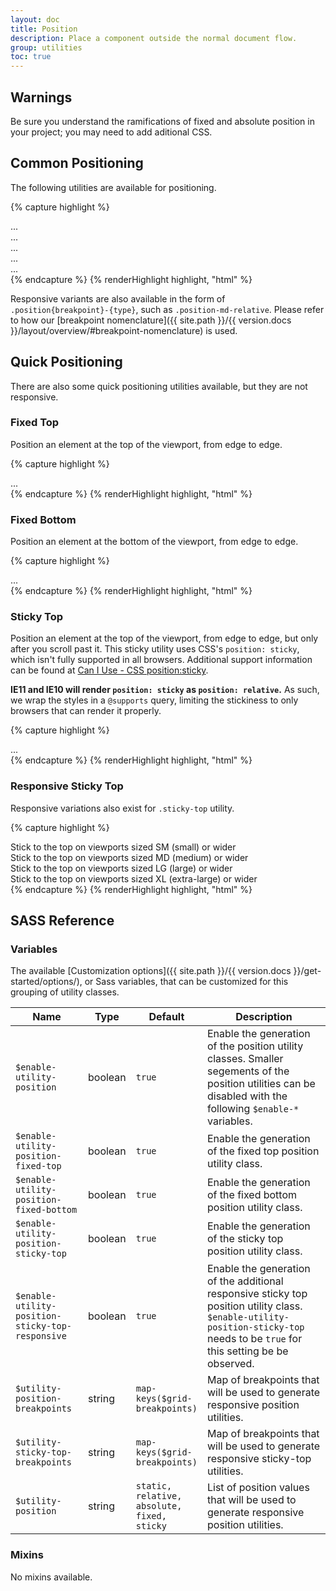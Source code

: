 ```yaml
---
layout: doc
title: Position
description: Place a component outside the normal document flow.
group: utilities
toc: true
---
```


## Warnings

Be sure you understand the ramifications of fixed and absolute position in your project; you may need to add aditional CSS.

## Common Positioning

The following utilities are available for positioning.

{% capture highlight %}
<div class="position-static">...</div>
<div class="position-relative">...</div>
<div class="position-absolute">...</div>
<div class="position-fixed">...</div>
<div class="position-sticky">...</div>
{% endcapture %}
{% renderHighlight highlight, "html" %}

Responsive variants are also available in the form of `.position{breakpoint}-{type}`, such as `.position-md-relative`. Please refer to how our [breakpoint nomenclature]({{ site.path }}/{{ version.docs }}/layout/overview/#breakpoint-nomenclature) is used.

## Quick Positioning

There are also some quick positioning utilities available, but they are not responsive.

### Fixed Top

Position an element at the top of the viewport, from edge to edge.

{% capture highlight %}
<div class="fixed-top">...</div>
{% endcapture %}
{% renderHighlight highlight, "html" %}

### Fixed Bottom

Position an element at the bottom of the viewport, from edge to edge.

{% capture highlight %}
<div class="fixed-bottom">...</div>
{% endcapture %}
{% renderHighlight highlight, "html" %}

### Sticky Top

Position an element at the top of the viewport, from edge to edge, but only after you scroll past it.
This sticky utility uses CSS's `position: sticky`, which isn't fully supported in all browsers.  Additional support information can be found at [Can I Use - CSS position:sticky](https://caniuse.com/#feat=css-sticky).

**IE11 and IE10 will render `position: sticky` as `position: relative`.** As such, we wrap the styles in a `@supports` query, limiting the stickiness to only browsers that can render it properly.

{% capture highlight %}
<div class="sticky-top">...</div>
{% endcapture %}
{% renderHighlight highlight, "html" %}

### Responsive Sticky Top

Responsive variations also exist for `.sticky-top` utility.

{% capture highlight %}
<div class="sticky-sm-top">Stick to the top on viewports sized SM (small) or wider</div>
<div class="sticky-md-top">Stick to the top on viewports sized MD (medium) or wider</div>
<div class="sticky-lg-top">Stick to the top on viewports sized LG (large) or wider</div>
<div class="sticky-xl-top">Stick to the top on viewports sized XL (extra-large) or wider</div>
{% endcapture %}
{% renderHighlight highlight, "html" %}

## SASS Reference

### Variables

The available [Customization options]({{ site.path }}/{{ version.docs }}/get-started/options/), or Sass variables, that can be customized for this grouping of utility classes.

<div class="table-scroll">
  <table class="table table-bordered table-striped">
    <thead>
      <tr>
        <th style="width: 100px;">Name</th>
        <th style="width: 50px;">Type</th>
        <th style="width: 50px;">Default</th>
        <th>Description</th>
      </tr>
    </thead>
    <tbody>
      <tr>
        <td><code>$enable-utility-position</code></td>
        <td>boolean</td>
        <td><code>true</code></td>
        <td>
          Enable the generation of the position utility classes.
          Smaller segements of the position utilities can be disabled with the following <code>$enable-*</code> variables.
        </td>
      </tr>
      <tr>
        <td><code>$enable-utility-position-fixed-top</code></td>
        <td>boolean</td>
        <td><code>true</code></td>
        <td>
          Enable the generation of the fixed top position utility class.
        </td>
      </tr>
      <tr>
        <td><code>$enable-utility-position-fixed-bottom</code></td>
        <td>boolean</td>
        <td><code>true</code></td>
        <td>
          Enable the generation of the fixed bottom position utility class.
        </td>
      </tr>
      <tr>
        <td><code>$enable-utility-position-sticky-top</code></td>
        <td>boolean</td>
        <td><code>true</code></td>
        <td>
          Enable the generation of the sticky top position utility class.
        </td>
      </tr>
      <tr>
        <td><code>$enable-utility-position-sticky-top-responsive</code></td>
        <td>boolean</td>
        <td><code>true</code></td>
        <td>
          Enable the generation of the additional responsive sticky top position utility class.
        <code>$enable-utility-position-sticky-top</code> needs to be <code>true</code> for this setting be be observed.
        </td>
      </tr>
      <tr>
        <td><code>$utility-position-breakpoints</code></td>
        <td>string</td>
        <td><code>map-keys($grid-breakpoints)</code></td>
        <td>
          Map of breakpoints that will be used to generate responsive position utilities.
        </td>
      </tr>
      <tr>
        <td><code>$utility-sticky-top-breakpoints</code></td>
        <td>string</td>
        <td><code>map-keys($grid-breakpoints)</code></td>
        <td>
          Map of breakpoints that will be used to generate responsive sticky-top utilities.
        </td>
      </tr>
      <tr>
        <td><code>$utility-position</code></td>
        <td>string</td>
        <td><code>static, relative, absolute, fixed, sticky</code></td>
        <td>
          List of position values that will be used to generate responsive position utilities.
        </td>
      </tr>
    </tbody>
  </table>
</div>

### Mixins

No mixins available.
